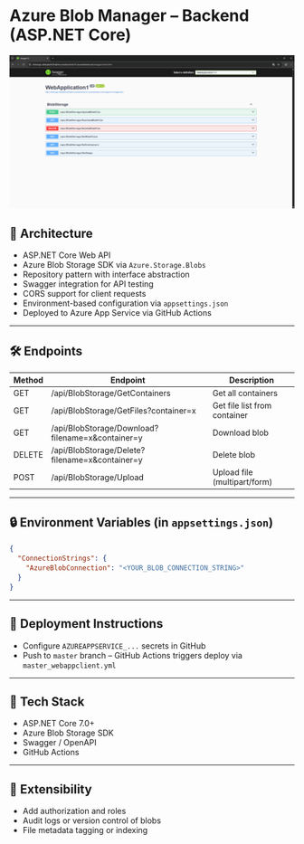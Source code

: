 # Azure Blob Manager – Backend (ASP.NET Core)

![Preview](./preview-api.png)

## 🧠 Architecture
- ASP.NET Core Web API
- Azure Blob Storage SDK via `Azure.Storage.Blobs`
- Repository pattern with interface abstraction
- Swagger integration for API testing
- CORS support for client requests
- Environment-based configuration via `appsettings.json`
- Deployed to Azure App Service via GitHub Actions

---

## 🛠️ Endpoints

| Method | Endpoint                              | Description                  |
|--------|---------------------------------------|------------------------------|
| GET    | /api/BlobStorage/GetContainers        | Get all containers           |
| GET    | /api/BlobStorage/GetFiles?container=x | Get file list from container |
| GET    | /api/BlobStorage/Download?filename=x&container=y | Download blob     |
| DELETE | /api/BlobStorage/Delete?filename=x&container=y | Delete blob        |
| POST   | /api/BlobStorage/Upload               | Upload file (multipart/form) |

---

## 🔒 Environment Variables (in `appsettings.json`)
```json
{
  "ConnectionStrings": {
    "AzureBlobConnection": "<YOUR_BLOB_CONNECTION_STRING>"
  }
}
```

---

## 🚀 Deployment Instructions
- Configure `AZUREAPPSERVICE_...` secrets in GitHub
- Push to `master` branch – GitHub Actions triggers deploy via `master_webappclient.yml`

---

## 🔧 Tech Stack
- ASP.NET Core 7.0+
- Azure Blob Storage SDK
- Swagger / OpenAPI
- GitHub Actions

---

## 🚀 Extensibility
- Add authorization and roles
- Audit logs or version control of blobs
- File metadata tagging or indexing
